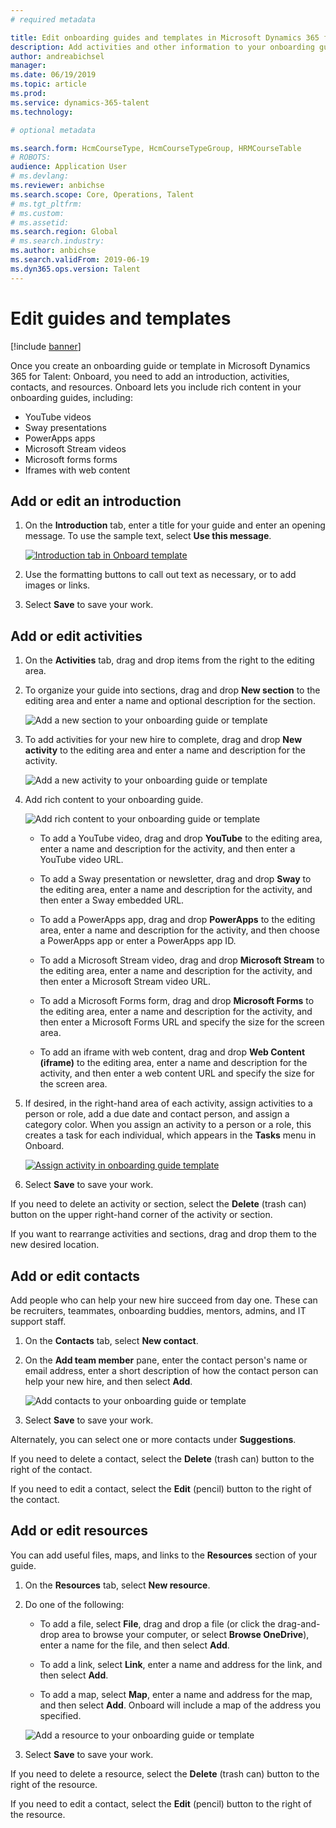 ```yaml
---
# required metadata

title: Edit onboarding guides and templates in Microsoft Dynamics 365 for Talent - Onboard
description: Add activities and other information to your onboarding guides and templates in Microsoft Dynamics 365 for Talent - Onboard
author: andreabichsel
manager:
ms.date: 06/19/2019
ms.topic: article
ms.prod:
ms.service: dynamics-365-talent
ms.technology:

# optional metadata

ms.search.form: HcmCourseType, HcmCourseTypeGroup, HRMCourseTable
# ROBOTS:
audience: Application User
# ms.devlang:
ms.reviewer: anbichse
ms.search.scope: Core, Operations, Talent
# ms.tgt_pltfrm:
# ms.custom:
# ms.assetid:
ms.search.region: Global
# ms.search.industry:
ms.author: anbichse
ms.search.validFrom: 2019-06-19
ms.dyn365.ops.version: Talent
---
```


# Edit guides and templates

[!include [banner](includes/banner.md)]

Once you create an onboarding guide or template in Microsoft Dynamics 365 for Talent: Onboard, you need to add an introduction, activities, contacts, and resources. Onboard lets you include rich content in your onboarding guides, including:

- YouTube videos
- Sway presentations
- PowerApps apps
- Microsoft Stream videos
- Microsoft forms forms
- Iframes with web content

## Add or edit an introduction

1. On the **Introduction** tab, enter a title for your guide and enter an opening message. To use the sample text, select **Use this message**. 

   [![Introduction tab in Onboard template](./media/onboard-template-introduction.png)](./media/onboard-template-introduction.png)

2. Use the formatting buttons to call out text as necessary, or to add images or links.

3. Select **Save** to save your work.

## Add or edit activities

1. On the **Activities** tab, drag and drop items from the right to the editing area.

2. To organize your guide into sections, drag and drop **New section** to the editing area and enter a name and optional description for the section.

   ![[Add a new section to your onboarding guide or template](./media/onboard-edit-add-section.png)](./media/onboard-edit-add-section.png)

3. To add activities for your new hire to complete, drag and drop **New activity** to the editing area and enter a name and description for the activity. 

   ![[Add a new activity to your onboarding guide or template](./media/onboard-edit-add-activity.png)](./media/onboard-edit-add-activity.png)

4. Add rich content to your onboarding guide.

   ![[Add rich content to your onboarding guide or template](./media/onboard-edit-add-rich-content.png)](./media/onboard-edit-add-rich-content.png)

    - To add a YouTube video, drag and drop **YouTube** to the editing area, enter a name and description for the activity, and then enter a YouTube video URL.

    - To add a Sway presentation or newsletter, drag and drop **Sway** to the editing area, enter a name and description for the activity, and then enter a Sway embedded URL.

    - To add a PowerApps app, drag and drop **PowerApps** to the editing area, enter a name and description for the activity, and then choose a PowerApps app or enter a PowerApps app ID.

    - To add a Microsoft Stream video, drag and drop **Microsoft Stream** to the editing area, enter a name and description for the activity, and then enter a Microsoft Stream video URL. 

    - To add a Microsoft Forms form, drag and drop **Microsoft Forms** to the editing area, enter a name and description for the activity, and then enter a Microsoft Forms URL and specify the size for the screen area. 

    - To add an iframe with web content, drag and drop **Web Content (iframe)** to the editing area, enter a name and description for the activity, and then enter a web content URL and specify the size for the screen area. 

2. If desired, in the right-hand area of each activity, assign activities to a person or role, add a due date and contact person, and assign a category color. When you assign an activity to a person or a role, this creates a task for each individual, which appears in the **Tasks** menu in Onboard.

   [![Assign activity in onboarding guide template](./media/onboard-assign-activity.png)](./media/onboard-assign-activity.png)

3. Select **Save** to save your work. 

If you need to delete an activity or section, select the **Delete** (trash can) button on the upper right-hand corner of the activity or section.

If you want to rearrange activities and sections, drag and drop them to the new desired location.

## Add or edit contacts

Add people who can help your new hire succeed from day one. These can be recruiters, teammates, onboarding buddies, mentors, admins, and IT support staff.

1. On the **Contacts** tab, select **New contact**.

2. On the **Add team member** pane, enter the contact person's name or email address, enter a short description of how the contact person can help your new hire, and then select **Add**. 

   ![[Add contacts to your onboarding guide or template](./media/onboard-edit-add-contact.png)](./media/onboard-edit-add-contact.png)

3. Select **Save** to save your work. 

Alternately, you can select one or more contacts under **Suggestions**.

If you need to delete a contact, select the **Delete** (trash can) button to the right of the contact.

If you need to edit a contact, select the **Edit** (pencil) button to the right of the contact.

## Add or edit resources

You can add useful files, maps, and links to the **Resources** section of your guide.

1. On the **Resources** tab, select **New resource**.

2. Do one of the following:

    - To add a file, select **File**, drag and drop a file (or click the drag-and-drop area to browse your computer, or select **Browse OneDrive**), enter a name for the file, and then select **Add**.

    - To add a link, select **Link**, enter a name and address for the link, and then select **Add**.

    - To add a map, select **Map**, enter a name and address for the map, and then select **Add**. Onboard will include a map of the address you specified.

    ![[Add a resource to your onboarding guide or template](./media/onboard-edit-add-resource.png)](./media/onboard-edit-add-resource.png)

3. Select **Save** to save your work. 

If you need to delete a resource, select the **Delete** (trash can) button to the right of the resource.

If you need to edit a contact, select the **Edit** (pencil) button to the right of the resource.
